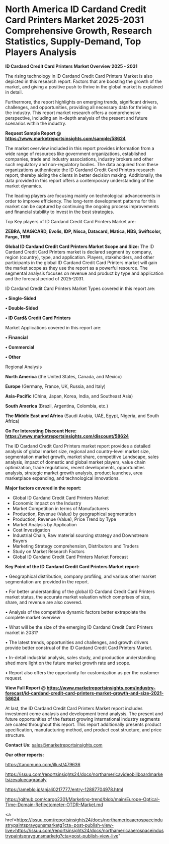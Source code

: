  # North America ID Cardand Credit Card Printers Market 2025-2031 Comprehensive Growth, Research Statistics, Supply-Demand,  Top Players Analysis

<Strong> ID Cardand Credit Card Printers Market Overview 2025 - 2031</strong>

The rising technology in ID Cardand Credit Card Printers Market is also depicted in this research report. Factors that are boosting the growth of the market, and giving a positive push to thrive in the global market is explained in detail.

Furthermore, the report highlights on emerging trends, significant drivers, challenges, and opportunities, providing all necessary data for thriving in the industry. This report market research offers a comprehensive perspective, including an in-depth analysis of the present and future scenarios within the industry.

<strong>Request Sample Report @ <a href=https://www.marketreportsinsights.com/sample/58624>https://www.marketreportsinsights.com/sample/58624</a></strong>

The market overview included in this report provides information from a wide range of resources like government organizations, established companies, trade and industry associations, industry brokers and other such regulatory and non-regulatory bodies. The data acquired from these organizations authenticate the ID Cardand Credit Card Printers research report, thereby aiding the clients in better decision making. Additionally, the data provided in this report offers a contemporary understanding of the market dynamics.

The leading players are focusing mainly on technological advancements in order to improve efficiency. The long-term development patterns for this market can be captured by continuing the ongoing process improvements and financial stability to invest in the best strategies.

Top Key players of ID Cardand Credit Card Printers Market are:

<strong>ZEBRA, MAGiCARD, Evolis, IDP, Nisca, Datacard, Matica, NBS, Swiftcolor, Fargo, TRW</strong>

<strong><b>Global ID Cardand Credit Card Printers Market Scope and Size:</b></strong>
The ID Cardand Credit Card Printers market is declared segment by company, region (country), type, and application. Players, stakeholders, and other participants in the global ID Cardand Credit Card Printers market will gain the market scope as they use the report as a powerful resource. The segmental analysis focuses on revenue and product by type and application and the forecast period of 2025-2031.

ID Cardand Credit Card Printers Market Types covered in this report are:

<strong>• Single-Sided

• Double-Sided

• ID Card& Credit Card Printers</strong>

Market Applications covered in this report are:

<strong>• Financial

• Commercial

• Other</strong> 

Regional Analysis

<strong>North America</strong> (the United States, Canada, and Mexico)

<strong>Europe</strong> (Germany, France, UK, Russia, and Italy)

<strong>Asia-Pacific</strong> (China, Japan, Korea, India, and Southeast Asia)

<strong>South America</strong> (Brazil, Argentina, Colombia, etc.)

<strong>The Middle East and Africa</strong> (Saudi Arabia, UAE, Egypt, Nigeria, and South Africa)

<strong>Go For Interesting Discount Here: <a href=https://www.marketreportsinsights.com/discount/58624>https://www.marketreportsinsights.com/discount/58624</a></strong>

The ID Cardand Credit Card Printers market report provides a detailed analysis of global market size, regional and country-level market size, segmentation market growth, market share, competitive Landscape, sales analysis, impact of domestic and global market players, value chain optimization, trade regulations, recent developments, opportunities analysis, strategic market growth analysis, product launches, area marketplace expanding, and technological innovations.

<strong><b>Major factors covered in the report:</b></strong>
<ul>
  <li>Global ID Cardand Credit Card Printers Market </li>
  <li>Economic Impact on the Industry</li>
  <li>Market Competition in terms of Manufacturers</li>
  <li>Production, Revenue (Value) by geographical segmentation</li>
  <li>Production, Revenue (Value), Price Trend by Type</li>
  <li>Market Analysis by Application</li>
  <li>Cost Investigation</li>
  <li>Industrial Chain, Raw material sourcing strategy and Downstream Buyers</li>
  <li>Marketing Strategy comprehension, Distributors and Traders</li>
  <li>Study on Market Research Factors</li>
  <li>Global ID Cardand Credit Card Printers Market Forecast</li>
</ul>

<strong><b>Key Point of the ID Cardand Credit Card Printers Market report:</b></strong>

• Geographical distribution, company profiling, and various other market segmentation are provided in the report.

• For better understanding of the global ID Cardand Credit Card Printers market status, the accurate market valuation which comprises of size, share, and revenue are also covered.

• Analysis of the competitive dynamic factors better extrapolate the complete market overview

• What will be the size of the emerging ID Cardand Credit Card Printers market in 2031?

• The latest trends, opportunities and challenges, and growth drivers provide better construal of the ID Cardand Credit Card Printers Market.

• In-detail industrial analysis, sales study, and production understanding shed more light on the future market growth rate and scope.

• Report also offers the opportunity for customization as per the customer request.

<strong><b>View Full Report @ <a href=https://www.marketreportsinsights.com/industry-forecast/id-cardand-credit-card-printers-market-growth-and-size-2021-58624>https://www.marketreportsinsights.com/industry-forecast/id-cardand-credit-card-printers-market-growth-and-size-2021-58624</a></b></strong>


At last, the ID Cardand Credit Card Printers Market report includes investment come analysis and development trend analysis. The present and future opportunities of the fastest growing international industry segments are coated throughout this report. This report additionally presents product specification, manufacturing method, and product cost structure, and price structure.

<strong>Contact Us:</strong>
sales@marketreportsinsights.com

<strong>Our other reports:</strong>

<a href=https://tanomuno.com/illust/479636>https://tanomuno.com/illust/479636</a>

<a href=https://issuu.com/reportsinsights24/docs/northamericavideobillboardmarketsizevaluecagranaly>https://issuu.com/reportsinsights24/docs/northamericavideobillboardmarketsizevaluecagranaly</a>

<a href=https://ameblo.jp/anjali0217777/entry-12887704978.html>https://ameblo.jp/anjali0217777/entry-12887704978.html</a>

<a href=https://github.com/cargo2301/Marketing-trend/blob/main/Europe-Optical-Time-Domain-Reflectometer-OTDR-Market.md>https://github.com/cargo2301/Marketing-trend/blob/main/Europe-Optical-Time-Domain-Reflectometer-OTDR-Market.md</a>

<a href=https://issuu.com/reportsinsights24/docs/northamericaaerospaceindustrypaintspraygunsmarketg?cta=post-publish-view-live>https://issuu.com/reportsinsights24/docs/northamericaaerospaceindustrypaintspraygunsmarketg?cta=post-publish-view-live</a>"
